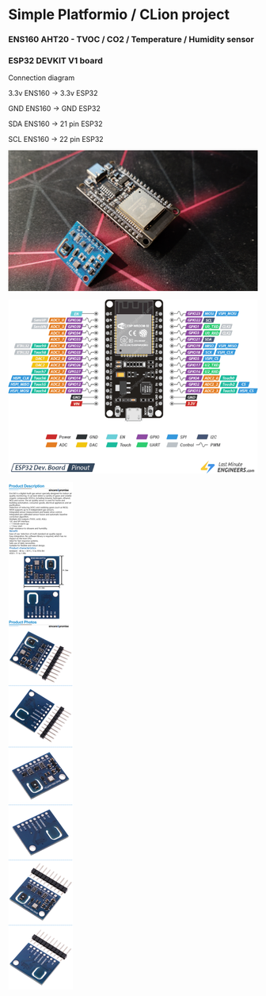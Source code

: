 <h1>Simple Platformio / CLion project</h1>
<h3>ENS160 AHT20 - TVOC / CO2 / Temperature / Humidity sensor</h3>
<h3>ESP32 DEVKIT V1 board</h3>

<p>Connection diagram</p>

<p>3.3v ENS160 -> 3.3v ESP32</p>
<p>GND ENS160 -> GND ESP32</p>
<p>SDA ENS160 -> 21 pin ESP32</p>
<p>SCL ENS160 -> 22 pin ESP32</p>

![1!](https://github.com/RomanKryvolapov/ENS160_AHT20_ESP32/blob/master/Sensor.jpg "1")

![2!](https://github.com/RomanKryvolapov/ENS160_AHT20_ESP32/blob/master/ESP32-Pinout.png "2")

![3!](https://github.com/RomanKryvolapov/ENS160_AHT20_ESP32/blob/master/ENS160.png?raw "3")